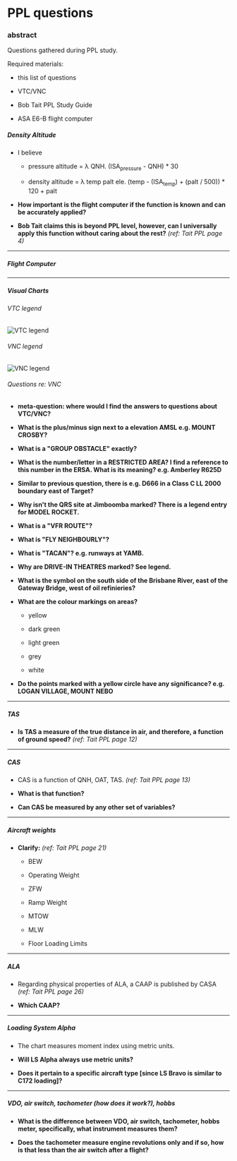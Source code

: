# PPL questions

### abstract

Questions gathered during PPL study.

Required materials:

* this list of questions

* VTC/VNC

* Bob Tait PPL Study Guide

* ASA E6-B flight computer

##### Density Altitude

* I believe

  * pressure altitude = &#955; QNH. (ISA<sub>pressure</sub> - QNH) * 30

  * density altitude = &#955; temp palt ele. (temp - (ISA<sub>temp</sub>) + (palt / 500)) * 120 + palt

* **How important is the flight computer if the function is known and can be accurately applied?**

* **Bob Tait claims this is beyond PPL level, however, can I universally apply this function without caring about the rest?** *(ref: Tait PPL page 4)*

----

##### Flight Computer

----

##### Visual Charts

###### VTC legend

![VTC legend](http://i.imgur.com/EL5BGqQ.jpg)

###### VNC legend

![VNC legend](http://i.imgur.com/fIk8Dfb.jpg)

###### Questions re: VNC

* **meta-question: where would I find the answers to questions about VTC/VNC?**

* **What is the plus/minus sign next to a elevation AMSL e.g. MOUNT CROSBY?**

* **What is a "GROUP OBSTACLE" exactly?**

* **What is the number/letter in a RESTRICTED AREA? I find a reference to this number in the ERSA. What is its meaning? e.g. Amberley R625D**

* **Similar to previous question, there is e.g. D666 in a Class C LL 2000 boundary east of Target?**

* **Why isn't the QRS site at Jimboomba marked? There is a legend entry for MODEL ROCKET.**

* **What is a "VFR ROUTE"?**

* **What is "FLY NEIGHBOURLY"?**

* **What is "TACAN"? e.g. runways at YAMB.**

* **Why are DRIVE-IN THEATRES marked? See legend.**

* **What is the symbol on the south side of the Brisbane River, east of the Gateway Bridge, west of oil refinieries?**

* **What are the colour markings on areas?**

  * yellow

  * dark green

  * light green

  * grey

  * white

* **Do the points marked with a yellow circle have any significance? e.g. LOGAN VILLAGE, MOUNT NEBO**

----

##### TAS

* **Is TAS a measure of the true distance in air, and therefore, a function of ground speed?** *(ref: Tait PPL page 12)*

----

##### CAS

* CAS is a function of QNH, OAT, TAS. *(ref: Tait PPL page 13)*

* **What is that function?**

* **Can CAS be measured by any other set of variables?**

----

##### Aircraft weights

* **Clarify:** *(ref: Tait PPL page 21)*

  * BEW

  * Operating Weight

  * ZFW

  * Ramp Weight

  * MTOW

  * MLW

  * Floor Loading Limits

----

##### ALA

* Regarding physical properties of ALA, a CAAP is published by CASA *(ref: Tait PPL page 26)*

* **Which CAAP?**

----

##### Loading System Alpha

* The chart measures moment index using metric units.

* **Will LS Alpha always use metric units?**

* **Does it pertain to a specific aircraft type [since LS Bravo is similar to C172 loading]?**

----

##### VDO, air switch, tachometer (how does it work?), hobbs

* **What is the difference between VDO, air switch, tachometer, hobbs meter, specifically, what instrument measures them?**

* **Does the tachometer measure engine revolutions only and if so, how is that less than the air switch after a flight?**
